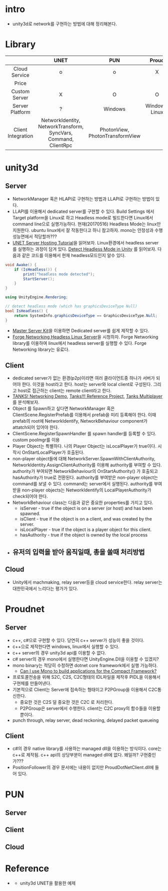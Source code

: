 # intro

- unity3d로 network를 구현하는 방법에 대해 정리해본다.

# Library

|  | UNET  | PUN  | Proud  |
|:---:|:---:|:---:|:---:|
| Cloud Service  | o  | o  | X  |
| Price  |   |   |   |
| Custom Server | X | O | O |
| Server Platform | ? | Windows | Windows, Linux |
| Client Integration | NetworkIdentity, NetworkTransform, SyncVars, Command, ClientRpc | PhotonView, PhotonTransformView  |   |

# unity3d

## Server
- NetworkManager 혹은 HLAPI로 구현하는 방법과 LLAPI로 구현하는 방법이 있다.
- LLAPI를 이용해서 dedicated server를 구현할 수 있다. Build Settings 에서 
  Target platform을 Linux로 하고 Headless mode로 빌드한다면 Linux에서 
  command line으로 실행가능하다. 현재(20170516) Headless Mode는 linux만 지원한다.
  ubuntu linux에서 잘 작동한다고 하니 참고하자. mono는 안정성과 수행성능면에서 적당할까???
- [UNET Server Hosting Tutorial](https://noobtuts.com/unity/unet-server-hosting)을 읽어보자. 
  Linux환경에서 headless server 를 실행하는 과정이 담겨 있다. [Detect Headless Mode in Unity](https://noobtuts.com/unity/detect-headless-mode)
  를 읽어보자. 다음과 같은 코드를 이용해서 현재 headless모드인지 알수 있다.
```c#
void Awake() {
    if (IsHeadless()) {
        print("headless mode detected");
        StartServer();
    }
}
```
```c#
using UnityEngine.Rendering;

// detect headless mode (which has graphicsDeviceType Null)
bool IsHeadless() {
    return SystemInfo.graphicsDeviceType == GraphicsDeviceType.Null;
}
```
- [Master Server Kit](https://www.assetstore.unity3d.com/kr/#!/content/71604)을 
  이용하면 Dedicated server를 쉽게 제작할 수 있다. 
- [Forge Networking Headless Linux Server](https://www.youtube.com/watch?v=qxm-071uLuE)을 시청하자.
  Forge Networking library를 이용하여 linux에서 headless server를 실행할 수 있다. 
  Forge Networking library는 유료다.

## Client

- dedicated server가 없는 환경(p2p)이라면 여러 클라이언트중 하나가 서버가 되어야 한다.
  이것을 host라고 한다. host는 server와 local client로 구성된다. 
  그리고 host로 접근하는 client는 remote client라고 한다. 
- [TANKS! Networking Demo](https://www.assetstore.unity3d.com/kr/#!/content/46213), 
  [Tanks!!! Reference Project](https://www.assetstore.unity3d.com/kr/#!/content/80165),
  [Tanks Multiplayer](https://www.assetstore.unity3d.com/kr/#!/content/69172) 
  를 분석해보자. 
- Object 를 Spawn하고 싶다면 NetworkManager 혹은 ClientScene.RegisterPrefab를
  이용해서 prefab을 미리 등록해야 한다. 이때 prefab의 root에 
  NetworkIdentify, NetworkBehaviour component가 attatch되어 있어야 한다.
- ClientScene.RegisterSpawnHandler 를 spawn handler를 등록할 수 있다. 
  custom poolmgr를 이용
- Player Object는 특별하다. 나의 Player Object는 isLocalPlayer가 true이다. 
  시작시 OnStartLocalPlayer가 호출된다.
- non-player object들에 대해 NetworkServer.SpawnWithClientAuthority, 
  NetworkIdentity.AssignClientAuthority를 이용해 authority를 부여할 수 있다.
  authority가 부여되면 NetworkBehaviour의 OnStartAuthority() 가 호출되고 
  hasAuthority가 true로 전환된다. authority를 부여받은 non-player object는 
  command를 보낼 수 있다. command는 server에서 실행된다. authority를 부여받을
  non-player objects는 NetworkIdentify의 LocalPlayerAuthority가 check되어야 한다.
- NetworkBehaviour class는 다음과 같은 중요한 properties를 가지고 있다.
  - isServer - true if the object is on a server (or host) and has been spawned.
  - isClient - true if the object is on a client, and was created by the server.
  - isLocalPlayer - true if the object is a player object for this client.
  - hasAuthority - true if the object is owned by the local process
- 유저의 입력을 받아 움직일때, 총을 쏠때 처리방법
  - 

## Cloud

- Unity에서 machmaking, relay server등을 cloud service한다. 
  relay server는 대한민국에서 느리다는 평가가 있다.

# Proudnet

## Server

- c++, c#으로 구현할 수 있다. 당연히 c++ server가 성능이 좋을 것이다. 
- c++으로 제작한다면 windows, linux에서 실행할 수 있다.
- c++ server의 경우 unity3d api를 이용할 수 없다.
- c# server의 경우 mono에서 실행한다면 UnityEngine.Dll을 이용할 수 있겠지?
- mono binary는 적당히 수정하면 dotnet core framework에서 실행 가능하다.
  - [Can I use Mono to build applications for the Compact Framework?](http://www.mono-project.com/docs/faq/technical/)
- 프로토콜전송을 위해 S2C, C2S, C2C형태의 IDL파일을 제작후 PIDL을 이용해서 구현체를 만들어낸다.
- 기본적으로 Client는 Server에 접속하는 형태이고 P2PGroup을 이용해서 C2C통신한다.
  - 중요한 것은 C2S 덜 중요한 것은 C2C 로 처리한다.
  - P2PGroup은 server에서 수행한다. client는 C2C proxy의 함수들을 이용할 뿐이다.
- punch through, relay server, dead reckoning, delayed packet queueing

## Client

- c#의 경우 native library를 사용하는 managed dll을 이용하는 방식이다. 
  core는 c++로 제작됨. c++ api의 상당부분이 managed dll에 없다. 왜일까? 구현중인가???
- PositionFollower의 경우 문서에는 내용이 없지만 ProudDotNetClient.dll에 들어 있다.

# PUN

## Server

## Client

## Cloud

# Reference

- []()
  - unity3d UNET을 활용한 예제
